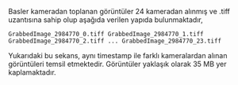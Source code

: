 Basler kameradan toplanan görüntüler 24 kameradan alınmış ve .tiff uzantısına sahip olup aşağıda verilen yapıda bulunmaktadır,

`
GrabbedImage_2984770_0.tiff
GrabbedImage_2984770_1.tiff
GrabbedImage_2984770_2.tiff
...
GrabbedImage_2984770_23.tiff
`

Yukarıdaki bu sekans, aynı timestamp ile farklı kameralardan alınan görüntüleri temsil etmektedir.
Görüntüler yaklaşık olarak 35 MB yer kaplamaktadır.

